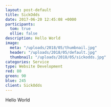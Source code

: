 ```yaml
---
layout: post-default
title: SickOdds
date: 2017-06-20 12:45:08 +0000
participants:
  tom: true
  ollie: false
description: Hello World
image:
  meta: "/uploads/2018/05/thumbnail.jpg"
  header: "/uploads/2018/05/default.jpg"
  thumbnail: "/uploads/2018/05/sickodds.jpg"
categories: Service
type: Website Development
red: 80
green: 90
blue: 245
client: SickOdds
---
```

Hello World